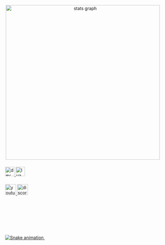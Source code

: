 <div align="center">
  <img src="https://github-readme-stats.vercel.app/api?username=VzScripter&hide_title=false&hide_rank=false&show_icons=true&include_all_commits=true&count_private=true&disable_animations=false&theme=github_dark&locale=en&hide_border=false" height="500" alt="stats graph"  />
  <! <img src="https://github-readme-stats.vercel.app/api/top-langs?username=VzScripter&locale=en&hide_title=false&layout=compact&card_width=320&langs_count=5&theme=github_dark&hide_border=false" height="150" alt="languages graph"  />
</div>

###

<div align="left">
  <a href="#">
      <img src="https://cdn.jsdelivr.net/gh/devicons/devicon/icons/devicon/devicon-original.svg" width="30" height="30" alt="dev logo"  />
  </a>
  <a href="#">
      <img src="https://cdn.jsdelivr.net/gh/devicons/devicon/icons/lua/lua-original.svg" width="30" height="30" alt="lua logo"  />
  </a>
</div>

###

<div align="left">
  <a href="https://www.youtube.com/channel/UCOXNYmK1RVGHLCjLlUPhKmA">
      <img src="https://img.shields.io/static/v1?message=Youtube&logo=youtube&label=&color=FF1717&logoColor=white&labelColor=&style=for-the-badge" height="35" alt="youtube logo"  />
  </a>
  <a href="#">
      <img src="https://img.shields.io/static/v1?message=Discord&logo=discord&label=&color=7289DA&logoColor=white&labelColor=&style=for-the-badge" height="35" alt="discord logo"  />
  </a>
</div>

###

<br clear="both">

<a href="#">
    <img src="https://profile-readme-generator.com/assets/snake.svg" alt="Snake animation" />
    <img height="100" />
</a>
